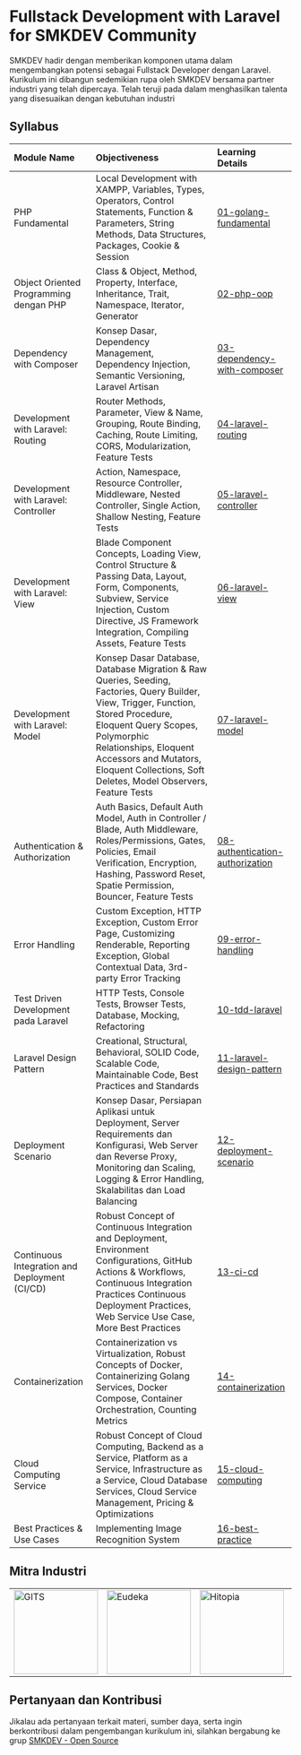 # Fullstack Development with Laravel for SMKDEV Community
SMKDEV hadir dengan memberikan komponen utama dalam mengembangkan potensi sebagai Fullstack Developer dengan Laravel. Kurikulum ini dibangun sedemikian rupa oleh SMKDEV bersama partner industri yang telah dipercaya. Telah teruji pada dalam menghasilkan talenta yang disesuaikan dengan kebutuhan industri


## Syllabus

| Module Name | Objectiveness | Learning Details |
|:---|:---|:---|
| PHP Fundamental | Local Development with XAMPP, Variables, Types, Operators, Control Statements, Function & Parameters, String Methods, Data Structures, Packages, Cookie & Session | [01-golang-fundamental](https://github.com/smkdev-id/smkdev-laravel-public/tree/main/bootcamps/01-php-fundamental) |
| Object Oriented Programming dengan PHP | Class & Object, Method, Property, Interface, Inheritance, Trait, Namespace, Iterator, Generator | [02-php-oop](https://github.com/smkdev-id/smkdev-laravel-public/tree/main/bootcamps/02-php-oop) |
| Dependency with Composer | Konsep Dasar, Dependency Management, Dependency Injection, Semantic Versioning, Laravel Artisan | [03-dependency-with-composer](https://github.com/smkdev-id/smkdev-laravel-public/tree/main/bootcamps/03-dependency-with-composer) |
| Development with Laravel: Routing | Router Methods, Parameter, View & Name, Grouping, Route Binding, Caching, Route Limiting, CORS, Modularization, Feature Tests | [04-laravel-routing](https://github.com/smkdev-id/smkdev-laravel-public/tree/main/bootcamps/04-laravel-routing) |
| Development with Laravel: Controller | Action, Namespace, Resource Controller, Middleware, Nested Controller, Single Action, Shallow Nesting, Feature Tests | [05-laravel-controller](https://github.com/smkdev-id/smkdev-laravel-public/tree/main/bootcamps/05-laravel-controller) |
| Development with Laravel: View | Blade Component Concepts, Loading View, Control Structure & Passing Data, Layout, Form, Components, Subview, Service Injection, Custom Directive, JS Framework Integration, Compiling Assets, Feature Tests | [06-laravel-view](https://github.com/smkdev-id/smkdev-laravel-public/tree/main/bootcamps/06-laravel-view) |
| Development with Laravel: Model | Konsep Dasar Database, Database Migration & Raw Queries, Seeding, Factories, Query Builder, View, Trigger, Function, Stored Procedure, Eloquent Query Scopes, Polymorphic Relationships, Eloquent Accessors and Mutators, Eloquent Collections, Soft Deletes, Model Observers, Feature Tests | [07-laravel-model](https://github.com/smkdev-id/smkdev-laravel-public/tree/main/bootcamps/07-laravel-model) |
| Authentication & Authorization | Auth Basics, Default Auth Model, Auth in Controller / Blade, Auth Middleware, Roles/Permissions, Gates, Policies, Email Verification, Encryption, Hashing, Password Reset, Spatie Permission, Bouncer, Feature Tests | [08-authentication-authorization](https://github.com/smkdev-id/smkdev-laravel-public/tree/main/bootcamps/08-authentication-authorization) |
| Error Handling | Custom Exception, HTTP Exception, Custom Error Page, Customizing Renderable, Reporting Exception, Global Contextual Data, 3rd-party Error Tracking | [09-error-handling](https://github.com/smkdev-id/smkdev-laravel-public/tree/main/bootcamps/09-error-handling) |
| Test Driven Development pada Laravel | HTTP Tests, Console Tests, Browser Tests, Database, Mocking, Refactoring | [10-tdd-laravel](https://github.com/smkdev-id/smkdev-laravel-public/tree/main/bootcamps/10-tdd-laravel) |
| Laravel Design Pattern | Creational, Structural, Behavioral, SOLID Code, Scalable Code, Maintainable Code, Best Practices and Standards | [11-laravel-design-pattern](https://github.com/smkdev-id/smkdev-laravel-public/tree/main/bootcamps/11-laravel-design-pattern) |
| Deployment Scenario | Konsep Dasar, Persiapan Aplikasi untuk Deployment, Server Requirements dan Konfigurasi, Web Server dan Reverse Proxy, Monitoring dan Scaling, Logging & Error Handling, Skalabilitas dan Load Balancing | [12-deployment-scenario](https://github.com/smkdev-id/smkdev-laravel-public/tree/main/bootcamps/12-deployment-scenario) |
| Continuous Integration and Deployment (CI/CD) | Robust Concept of Continuous Integration and Deployment, Environment Configurations, GitHub Actions & Workflows, Continuous Integration Practices Continuous Deployment Practices, Web Service Use Case, More Best Practices | [13-ci-cd](https://github.com/smkdev-id/smkdev-golang-public/tree/main/bootcamps/13-ci-cd) |
| Containerization | Containerization vs Virtualization, Robust Concepts of Docker, Containerizing Golang Services, Docker Compose, Container Orchestration, Counting Metrics | [14-containerization](https://github.com/smkdev-id/smkdev-golang-public/tree/main/bootcamps/14-containerization) |
| Cloud Computing Service | Robust Concept of Cloud Computing, Backend as a Service, Platform as a Service, Infrastructure as a Service, Cloud Database Services, Cloud Service Management, Pricing & Optimizations | [15-cloud-computing](https://github.com/smkdev-id/smkdev-golang-public/tree/main/bootcamps/15-cloud-computing) |
| Best Practices & Use Cases| Implementing Image Recognition System | [16-best-practice](https://github.com/smkdev-id/smkdev-golang-public/tree/main/bootcamps/16-best-practice) |


## Mitra Industri

<div align="center">
    <table>
    <tr>
        <td>
            <a href="https://gits.id/">
                <img src="https://git.gits.id/uploads/-/system/appearance/logo/1/Logo-Main__1_.png" alt="GITS" width="150"/>
            </a>
        </td>
        <td>
            <a href="https://www.eudeka.id/">
                <img src="https://eudeka.storage.googleapis.com/wp/logo-eudeka-512x512-1-300x300.png" alt="Eudeka" width="150"/>
            </a>
        </td>
        <td>
            <a href="https://hitopia.id/">
                <img src="https://hitopia.id/wp-content/uploads/2023/04/Logo-Deep-Hitopia-Brown-min-Copy.png" alt="Hitopia" width="150"/>
            </a>
        </td>
        <td>
            <a href="https://arkana.co.id/">
                <img src="https://arkana.com.my/web/image/res.partner/1/image?unique=93368ff" alt="Arkana" width="150"/>
            </a>
        </td>
        <td>
            <a href="https://mantab.one/en/">
                <img src="https://mantab.one/wp-content/uploads/2024/05/logo.png" alt="Mantab One" width="150"/>
            </a>
        </td>
        <td>
            <a href="https://volantis.io/">
                <img src="https://encrypted-tbn0.gstatic.com/images?q=tbn:ANd9GcSd-YWd6j6ZfTCJ7X8pv_n96QnZQtd8qAwwfQ&s" alt="Volantis" width="150"/>
            </a>
        </td>
    </tr>
    </table>
</div>


## Pertanyaan dan Kontribusi
Jikalau ada pertanyaan terkait materi, sumber daya, serta ingin berkontribusi dalam pengembangan kurikulum ini, silahkan bergabung ke grup [SMKDEV - Open Source](https://chat.whatsapp.com/GdfDe93psAx21Z4JdsBqsg)
